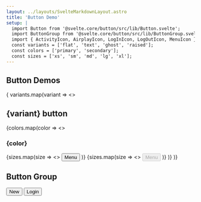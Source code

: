 ```yaml
---
layout: ../layouts/SvelteMarkdownLayout.astro
title: 'Button Demo'
setup: |
  import Button from '@svelte.core/button/src/lib/Button.svelte';
  import ButtonGroup from '@svelte.core/button/src/lib/ButtonGroup.svelte';
  import { ActivityIcon, AirplayIcon, LogInIcon, LogOutIcon, MenuIcon } from 'svelte-feathers';
  const variants = ['flat', 'text', 'ghost', 'raised'];
  const colors = ['primary', 'secondary'];
  const sizes = ['xs', 'sm', 'md', 'lg', 'xl'];
---
```


## Button Demos

{ variants.map(variant => <>

<h2>{variant} button</h2>
{colors.map(color => <>
<h3>{color}</h3>
{sizes.map(size => <>
<Button variant={variant} color={color} size={size} icon={MenuIcon} client:visible>Menu</Button>
</>)}
{sizes.map(size => <>
<Button variant={variant} color={color} size={size} icon={MenuIcon} disabled={true} client:visible>Menu</Button>
</>)}
</>)}
</>)}

## Button Group

<ButtonGroup>
  <Button color="primary" size="md">New</Button>
  <Button color="secondary" size="md">Login</Button>
</ButtonGroup>
